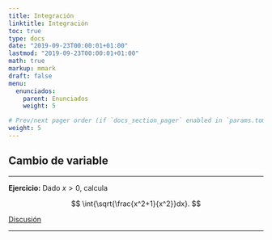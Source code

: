 ```yaml
---
title: Integración
linktitle: Integración
toc: true
type: docs
date: "2019-09-23T00:00:01+01:00"
lastmod: "2019-09-23T00:00:01+01:00"
math: true
markup: mmark
draft: false
menu:
  enunciados:
    parent: Enunciados
    weight: 5

# Prev/next pager order (if `docs_section_pager` enabled in `params.toml`)
weight: 5
---
```


## Cambio de variable

---

**Ejercicio:** Dado $x>0$, calcula

$$
\int{\sqrt{\frac{x^2+1}{x^2}}dx}.
$$

[Discusión](/2019/09/23/comenzamos-nuevo-proyecto-de-problemas-de-oposicion/)

---
